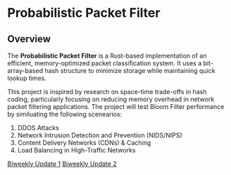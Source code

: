 # Probabilistic Packet Filter

## Overview

The **Probabilistic Packet Filter** is a Rust-based implementation of an efficient, memory-optimized packet classification system. It uses a bit-array-based hash structure to minimize storage while maintaining quick lookup times.

This project is inspired by research on space-time trade-offs in hash coding, particularly focusing on reducing memory overhead in network packet filtering applications.
The project will test Bloom Filter performance by similuating the following scenearios:

1. DDOS Attacks
2. Network Intrusion Detection and Prevention (NIDS/NIPS)
3. Content Delivery Networks (CDNs) & Caching
4. Load Balancing in High-Traffic Networks

[Biweekly Update 1](./biweekly1.md)
[Biweekly Update 2](./biweekly2.md)
